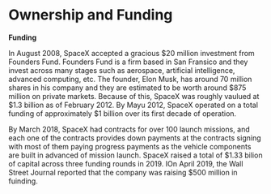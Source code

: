 # Ownership and Funding

**Funding**

In August 2008, SpaceX accepted a gracious $20 million investment from Founders Fund. Founders Fund is a firm based in San Fransico and they invest across many stages such as aerospace, artificial intelligence, advanced computing, etc. The founder, Elon Musk, has around 70 million shares in his company and they are estimated to be worth around $875 million on private markets. Because of this, SpaceX was roughly vaulued at $1.3 billion as of February 2012. By Mayu 2012, SpaceX operated on a total funding of approximately $1 billion over its first decade of operation. 

By March 2018, SpaceX had contracts for over 100 launch missions, and each one of the contracts provides down payments at the contracts signing with most of them paying progress payments as the vehicle components are built in advanced of mission launch. SpaceX raised a total of $1.33 bilion of capital across three funding rounds in 2019. IOn April 2019, the Wall Street Journal reported that the company was raising $500 million in fuinding. 